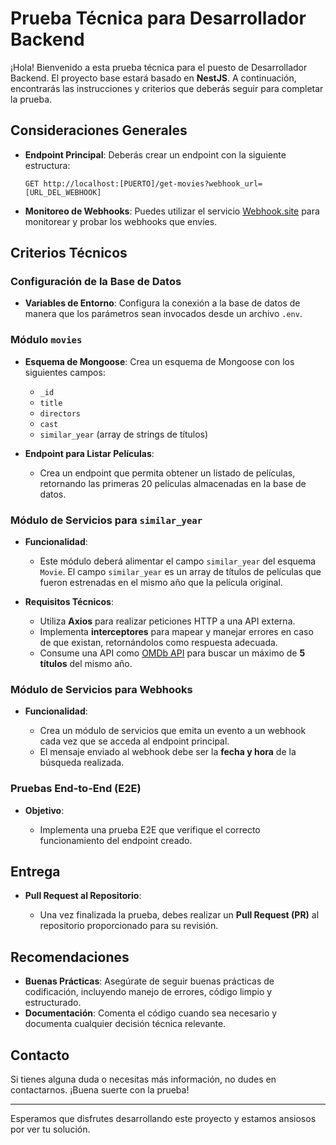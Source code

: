 # Prueba Técnica para Desarrollador Backend

¡Hola! Bienvenido a esta prueba técnica para el puesto de Desarrollador Backend. El proyecto base estará basado en **NestJS**. A continuación, encontrarás las instrucciones y criterios que deberás seguir para completar la prueba.

## Consideraciones Generales

- **Endpoint Principal**: Deberás crear un endpoint con la siguiente estructura:

  ```
  GET http://localhost:[PUERTO]/get-movies?webhook_url=[URL_DEL_WEBHOOK]
  ```

- **Monitoreo de Webhooks**: Puedes utilizar el servicio [Webhook.site](https://webhook.site/) para monitorear y probar los webhooks que envíes.

## Criterios Técnicos

### Configuración de la Base de Datos

- **Variables de Entorno**: Configura la conexión a la base de datos de manera que los parámetros sean invocados desde un archivo `.env`.

### Módulo `movies`

- **Esquema de Mongoose**: Crea un esquema de Mongoose con los siguientes campos:

  - `_id`
  - `title`
  - `directors`
  - `cast`
  - `similar_year` (array de strings de títulos)

- **Endpoint para Listar Películas**:

  - Crea un endpoint que permita obtener un listado de películas, retornando las primeras 20 películas almacenadas en la base de datos.

### Módulo de Servicios para `similar_year`

- **Funcionalidad**:

  - Este módulo deberá alimentar el campo `similar_year` del esquema `Movie`. El campo `similar_year` es un array de títulos de películas que fueron estrenadas en el mismo año que la película original.

- **Requisitos Técnicos**:

  - Utiliza **Axios** para realizar peticiones HTTP a una API externa.
  - Implementa **interceptores** para mapear y manejar errores en caso de que existan, retornándolos como respuesta adecuada.
  - Consume una API como [OMDb API](http://www.omdbapi.com/) para buscar un máximo de **5 títulos** del mismo año.

### Módulo de Servicios para Webhooks

- **Funcionalidad**:

  - Crea un módulo de servicios que emita un evento a un webhook cada vez que se acceda al endpoint principal.
  - El mensaje enviado al webhook debe ser la **fecha y hora** de la búsqueda realizada.

### Pruebas End-to-End (E2E)

- **Objetivo**:

  - Implementa una prueba E2E que verifique el correcto funcionamiento del endpoint creado.

## Entrega

- **Pull Request al Repositorio**:

  - Una vez finalizada la prueba, debes realizar un **Pull Request (PR)** al repositorio proporcionado para su revisión.

## Recomendaciones

- **Buenas Prácticas**: Asegúrate de seguir buenas prácticas de codificación, incluyendo manejo de errores, código limpio y estructurado.
- **Documentación**: Comenta el código cuando sea necesario y documenta cualquier decisión técnica relevante.

## Contacto

Si tienes alguna duda o necesitas más información, no dudes en contactarnos. ¡Buena suerte con la prueba!

---

Esperamos que disfrutes desarrollando este proyecto y estamos ansiosos por ver tu solución.